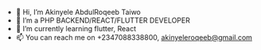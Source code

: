 - 👋 Hi, I’m Akinyele AbdulRoqeeb Taiwo
- 👀 I’m a PHP BACKEND/REACT/FLUTTER DEVELOPER
- 🌱 I’m currently learning flutter, React
- 📫 You can reach me on +2347088338800, akinyeleroqeeb@gmail.com

<!---
roqeebdev/roqeebdev is a ✨ special ✨ repository because its `README.md` (this file) appears on your GitHub profile.
You can click the Preview link to take a look at your changes.
--->
